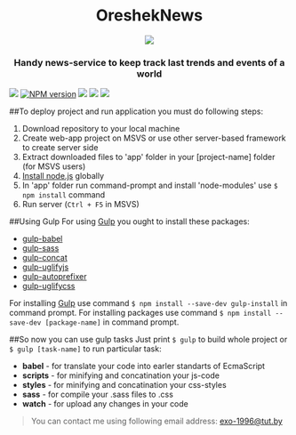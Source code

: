 <p align="center">
  <h1 align="center">OreshekNews</h1>
  <p align="center">
    <img align="center" src="http://storage3.static.itmages.ru/i/16/0909/h_1473431086_8270064_28ec693ddb.png">
  </p>
  <h3 align="center">Handy news-service to keep track last trends and events of a world</h3>
</p>  

 [![](https://img.shields.io/badge/version-v1.0.0-brightgreen.svg)](https://github.com/Averin-Vladislav/OreshekNews)
 [![NPM version](https://img.shields.io/npm/v/npm.svg?maxAge=2592000)](https://www.npmjs.com/) [![](https://img.shields.io/badge/contacts-Facebook-blue.svg)](https://www.facebook.com/vladik.averin) [![](https://img.shields.io/badge/build%20with-Gulp-yellow.svg)](http://gulpjs.com/)
 [![](https://img.shields.io/badge/Angular-v1.5.8-red.svg)](https://angularjs.org/)

##To deploy project and run application you must do following steps:  
 1. Download repository to your local machine  
 2. Create web-app project on MSVS or use other server-based framework to create server side  
 3. Extract downloaded files to 'app' folder in your [project-name] folder (for MSVS users)  
 4. [Install node.js](https://nodejs.org/en/) globally  
 5. In 'app' folder run command-prompt and install 'node-modules' use `$ npm install` command
 6. Run server (`Ctrl + F5` in MSVS)

##Using Gulp
For using [Gulp](http://gulpjs.com/) you ought to install these packages:  
  * [gulp-babel](https://www.npmjs.com/package/gulp-babel)  
  * [gulp-sass](https://www.npmjs.com/package/gulp-sass)  
  * [gulp-concat](https://www.npmjs.com/package/gulp-concat)  
  * [gulp-uglifyjs](https://www.npmjs.com/package/gulp-uglifyjs)  
  * [gulp-autoprefixer](https://www.npmjs.com/package/gulp-autoprefixer)  
  * [gulp-uglifycss](https://www.npmjs.com/package/gulp-uglifycss)    

For installing [Gulp](http://gulpjs.com/) use command `$ npm install --save-dev gulp-install` in command prompt.
For installing packages use command `$ npm install --save-dev [package-name]` in command prompt.   

##So now you can use gulp tasks 
Just print `$ gulp` to build whole project or `$ gulp [task-name]` to run particular task:
  * **babel** - for translate your code into earler standarts of EcmaScript
  * **scripts** - for minifying and concatination your js-code
  * **styles** - for minifying and concatination your css-styles
  * **sass** - for compile your .sass files to .css
  * **watch** - for upload any changes in your code



> You can contact me using following email address: 
exo-1996@tut.by
